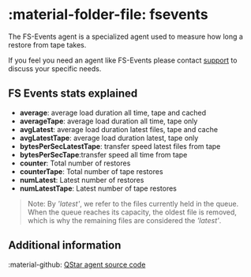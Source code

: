 # :material-folder-file: fsevents

The FS-Events agent is a specialized agent used to measure how long a restore from tape takes.

If you feel you need an agent like FS-Events please contact [support](../../support/index.md) to discuss your specific needs.


## FS Events stats explained

- **average**: average load duration all time, tape and cached
- **averageTape**: average load duration all time, tape only
- **avgLatest**: average load duration latest files, tape and cache
- **avgLatestTape**: average load duration latest, tape only
- **bytesPerSecLatestTape**: transfer speed latest files from tape
- **bytesPerSecTape**:transfer speed all time from tape
- **counter**: Total number of restores
- **counterTape**: Total number of tape restores
- **numLatest**: Latest number of restores
- **numLatestTape**: Latest number of tape restores

> Note: By _'latest'_, we refer to the files currently held in the queue. When the queue reaches its capacity, the oldest file is removed, which is why the remaining files are considered the _'latest'_.

## Additional information

:material-github: [QStar agent source code](https://github.com/infrasonar/qstar-agent)